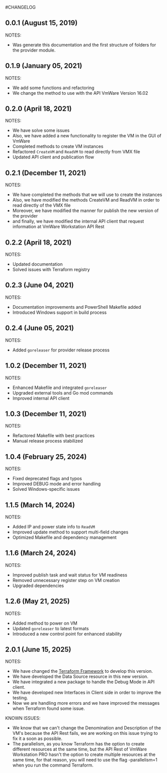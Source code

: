 #CHANGELOG

## 0.0.1 (August 15, 2019)

NOTES:

* Was generate this documentation and the first structure of folders for the provider module.

## 0.1.9 (January 05, 2021)

NOTES:

* We add some functions and refactoring
* We change the method to use with the API VmWare Version 16.02

## 0.2.0 (April 18, 2021)

NOTES:

* We have solve some issues  
* Also, we have added a new functionality to register the VM in the GUI of VmWare
* Completed methods to create VM instances  
* Refactored `CreateVM` and `ReadVM` to read directly from VMX file  
* Updated API client and publication flow

## 0.2.1 (December 11, 2021)

NOTES:

* We have completed the methods that we will use to create the instances
* Also, we have modified the methods CreateVM and ReadVM in order to read directly of the VMX file
* Moreover, we have modified the manner for publish the new version of the provider
* and finally, we have modified the internal API client that request information at VmWare Workstation API Rest

## 0.2.2 (April 18, 2021)

NOTES:

* Updated documentation  
* Solved issues with Terraform registry

## 0.2.3 (June 04, 2021)

NOTES:

* Documentation improvements and PowerShell Makefile added  
* Introduced Windows support in build process

## 0.2.4 (June 05, 2021)

NOTES:

* Added `goreleaser` for provider release process

## 1.0.2 (December 11, 2021)

NOTES:

* Enhanced Makefile and integrated `goreleaser`  
* Upgraded external tools and Go mod commands  
* Improved internal API client

## 1.0.3 (December 11, 2021)

NOTES:

* Refactored Makefile with best practices  
* Manual release process stabilized

## 1.0.4 (February 25, 2024)

NOTES:

* Fixed deprecated flags and typos  
* Improved DEBUG mode and error handling  
* Solved Windows-specific issues

## 1.1.5 (March 14, 2024)

NOTES:

* Added IP and power state info to `ReadVM`  
* Improved update method to support multi-field changes  
* Optimized Makefile and dependency management

## 1.1.6 (March 24, 2024)

NOTES:

* Improved publish task and wait status for VM readiness  
* Removed unnecessary register step on VM creation  
* Upgraded dependencies

## 1.2.6 (May 21, 2025)

NOTES:

* Added method to power on VM  
* Updated `goreleaser` to latest formats
* Introduced a new control point for enhanced stability

## 2.0.1 (June 15, 2025)

NOTES:

* We have changed the [Terraform Framework][framework] to develop this version.
* We have developed the Data Source resource in this new version.
* We have integrated a new package to handle the Debug Mode in API client.
* We have developed new Interfaces in Client side in order to improve the testing.
* Now we are handling more errors and we have improved the messages when Terraform found some issue.

[framework]: https://developer.hashicorp.com/terraform/plugin/framework

KNOWN ISSUES:

* We know that we can't change the Denomination and Description of the VM's
  because the API Rest fails, we are working on this issue
  trying to fix it a soon as possible.
* The parallelism, as you know Terraform has the option to create different
  resources at the same time, but the API Rest of VmWare Workstation PRO
  hasn't the option to create multiple resources at the same time, for that
  reason, you will need to use the flag -parallelism=1 when you run the command Terraform.